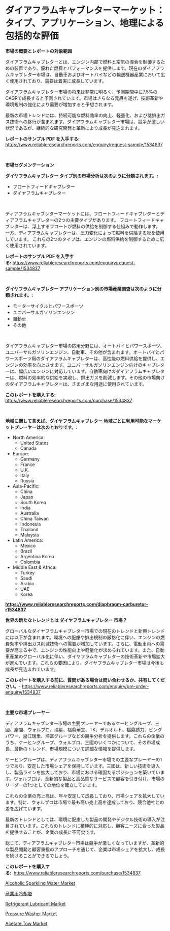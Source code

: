 <p><h1>ダイアフラムキャブレターマーケット：タイプ、アプリケーション、地理による包括的な評価</h1></p><p><strong>市場の概要とレポートの対象範囲</strong></p>
<p><p>ダイアフラムキャブレターとは、エンジン内部で燃料と空気の混合を制御するための装置であり、優れた燃費とパフォーマンスを提供します。現在のダイアフラムキャブレター市場は、自動車およびオートバイなどの輸送機器産業において広く使用されており、需要は着実に成長しています。</p><p>ダイアフラムキャブレター市場の将来は非常に明るく、予測期間中に7.5%のCAGRで成長すると予測されています。市場はさらなる発展を遂げ、技術革新や環境規制の強化により需要が増加すると予想されます。</p><p>最新の市場トレンドには、持続可能な燃料効率の向上、軽量化、および低排出ガス技術への移行が含まれます。ダイアフラムキャブレター市場は、競争が激しい状況であるが、継続的な研究開発と革新により成長が見込まれます。</p></p>
<p><strong>レポートのサンプル PDF を入手する:</strong> <a href="https://www.reliableresearchreports.com/enquiry/request-sample/1534837">https://www.reliableresearchreports.com/enquiry/request-sample/1534837</a></p>
<p>&nbsp;</p>
<p><strong>市場セグメンテーション</strong></p>
<p><strong>ダイヤフラムキャブレター タイプ別の市場分析は次のように分類されます。:</strong></p>
<p><ul><li>フロートフィードキャブレター</li><li>ダイヤフラムキャブレター</li></ul></p>
<p>&nbsp;</p>
<p><p>ディアフラムキャブレターマーケットには、フロートフィードキャブレターとディアフラムキャブレターの2つの主要タイプがあります。 フロートフィードキャブレターは、浮上するフロートが燃料の供給を制御する仕組みで動作します。 一方、ディアフラムキャブレターは、圧力変化によって燃料を供給する膜を使用しています。 これらの2つのタイプは、エンジンの燃料供給を制御するために広く使用されています。</p></p>
<p><strong>レポートのサンプル PDF を入手する:</strong>&nbsp;<a href="https://www.reliableresearchreports.com/enquiry/request-sample/1534837">https://www.reliableresearchreports.com/enquiry/request-sample/1534837</a></p>
<p>&nbsp;</p>
<p><strong> ダイヤフラムキャブレター アプリケーション別の市場産業調査は次のように分類されます。:</strong></p>
<p><ul><li>モーターサイクルとパワースポーツ</li><li>ユニバーサルガソリンエンジン</li><li>自動車</li><li>その他</li></ul></p>
<p>&nbsp;</p>
<p><p>ダイアフラムキャブレター市場の応用分野には、オートバイとパワースポーツ、ユニバーサルガソリンエンジン、自動車、その他が含まれます。オートバイとパワースポーツ用のダイアフラムキャブレターは、高性能の燃料供給を提供し、エンジンの効率を向上させます。ユニバーサルガソリンエンジン向けのキャブレターは、幅広いエンジンに対応しています。自動車向けのダイアフラムキャブレターは、燃料の効率的な供給を実現し、排出ガスを削減します。その他の市場向けのダイアフラムキャブレターは、さまざまな用途に使用されています。</p></p>
<p><strong>このレポートを購入する:</strong>&nbsp; <a href="https://www.reliableresearchreports.com/purchase/1534837">https://www.reliableresearchreports.com/purchase/1534837</a></p>
<p>&nbsp;</p>
<p><strong>地域に関して言えば、ダイヤフラムキャブレター 地域ごとに利用可能なマーケットプレーヤーは次のとおりです。:</strong></p>
<p><ul>
    <li>
        North America:
        <ul>
            <li>United States</li>
            <li>Canada</li>
        </ul>
    </li>
    <li>
        Europe:
        <ul>
            <li>Germany</li>
            <li>France</li>
            <li>U.K.</li>
            <li>Italy</li>
            <li>Russia</li>
        </ul>
    </li>
    <li>
        Asia-Pacific:
        <ul>
            <li>China</li>
            <li>Japan</li>
            <li>South Korea</li>
            <li>India</li>
            <li>Australia</li>
            <li>China Taiwan</li>
            <li>Indonesia</li>
            <li>Thailand</li>
            <li>Malaysia</li>
        </ul>
    </li>
    <li>
        Latin America:
        <ul>
            <li>Mexico</li>
            <li>Brazil</li>
            <li>Argentina Korea</li>
            <li>Colombia</li>
        </ul>
    </li>
    <li>
        Middle East & Africa:
        <ul>
            <li>Turkey</li>
            <li>Saudi</li>
            <li>Arabia</li>
            <li>UAE</li>
            <li>Korea</li>
        </ul>
    </li>
    </ul></p>
<p><strong><a href="https://www.reliableresearchreports.com/diaphragm-carburetor-r1534837">https://www.reliableresearchreports.com/diaphragm-carburetor-r1534837</a></strong>&nbsp;</p>
<p><strong>世界の新たなトレンドとは ダイヤフラムキャブレター 市場？</strong></p>
<p><p>グローバルなダイヤフラムキャブレター市場での現在のトレンドと新興トレンドには以下が含まれます。環境への配慮や排出規制の厳格化に伴い、エンジンの燃費効率や排出ガス削減技術への需要が増加しています。さらに、電動車両への需要が高まる中で、エンジンの性能向上や軽量化が求められています。また、自動車産業のグローバル化に伴い、ダイヤフラムキャブレターの技術革新や市場拡大が進んでいます。これらの要因により、ダイヤフラムキャブレター市場は今後も成長が見込まれています。</p></p>
<p><strong>このレポートを購入する前に、質問がある場合は問い合わせるか、共有してください。</strong>- <a href="https://www.reliableresearchreports.com/enquiry/pre-order-enquiry/1534837">https://www.reliableresearchreports.com/enquiry/pre-order-enquiry/1534837</a></p>
<p>&nbsp;</p>
<p><strong>主要な市場プレーヤー</strong></p>
<p><p>ディアフラムキャブレター市場の主要プレーヤーであるケーヒングループ、三國、座間、ウォルブロ、瑞星、福鼎華宜、TK、デルオルト、福鼎誘力、ビングパワー、浙江瑞里、坤富グループなどの競争分析を提供します。これらの企業のうち、ケーヒングループ、ウォルブロ、三國のいくつかについて、その市場成長、最新のトレンド、市場規模について詳細な情報を提供します。</p><p>ケーヒングループは、ディアフラムキャブレター市場での主要なプレーヤーの1つであり、安定した市場シェアを保持しています。三國は、新しい技術を導入し、製品ラインを拡大しており、市場における確固たるポジションを築いています。ウォルブロは、革新的な製品と高品質なサービスで顧客を引き付け、市場のリーダーの1つとしての地位を確立しています。</p><p>これらの企業の売上高は、年々安定して成長しており、市場シェアを拡大しています。特に、ウォルブロは市場で最も高い売上高を達成しており、競合他社との差を広げています。</p><p>最新のトレンドとしては、環境に配慮した製品の開発やデジタル技術の導入が注目されています。これらのトレンドに積極的に対応し、顧客ニーズに合った製品を提供することが、企業の成長に不可欠です。</p><p>総じて、ディアフラムキャブレター市場は競争が激しくなっていますが、革新的な製品開発と顧客重視のアプローチを通じて、企業は市場シェアを拡大し、成長を続けることができるでしょう。</p></p>
<p><strong>このレポートを購入する:</strong>&nbsp;&nbsp;<a href="https://www.reliableresearchreports.com/purchase/1534837">https://www.reliableresearchreports.com/purchase/1534837</a></p>
<p><p><a href="https://github.com/mauripalmi/Market-Research-Report-List-2/blob/main/alcoholic-sparkling-water-market.md">Alcoholic Sparkling Water Market</a></p><p><a href="https://github.com/joaejkdzgyljvo6/Market-Research-Report-List-1/blob/main/270154918225.md">産業用冷却塔</a></p><p><a href="https://issuu.com/reportprime-2/docs/refrigerant-lubricant-market-size-2030.pptx">Refrigerant Lubricant Market</a></p><p><a href="https://view.publitas.com/reportprime-1/pressure-washer-market-offers-provide-insightful-data-for-the-time-period-from-2024-to-2031-and-also-provide-analysis-based-on-application-type-and-region/">Pressure Washer Market</a></p><p><a href="https://www.linkedin.com/pulse/acetate-tow-market-insights-players-forecast-till-cn2pf?trackingId=s2FWPIMhHP8Q8cEJNVjTNw%3D%3D">Acetate Tow Market</a></p></p>